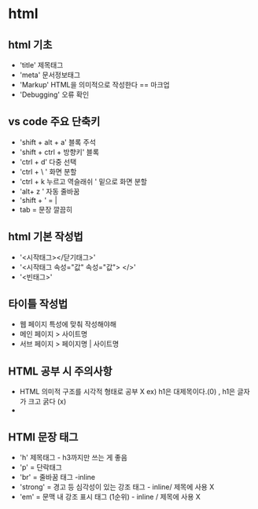 # html 
## html 기초
* 'title' 제목태그
* 'meta' 문서정보태그
* 'Markup' HTML을 의미적으로 작성한다 == 마크업
* 'Debugging' 오류 확인


## vs code 주요 단축키
* 'shift + alt + a' 블록 주석
* 'shift + ctrl + 방향키' 블록 
* 'ctrl + d' 다중 선택
* 'ctrl + \ ' 화면 분할
* 'ctrl + k 누르고 역슬래쉬 ' 밑으로 화면 분할
* 'alt+ z ' 자동 줄바꿈
* 'shift + \' = |
* tab = 문장 깔끔히



## html 기본 작성법
* '<시작태그></닫기태그>'
* '<시작태그 속성="값" 속성="값"> </>'
* '<빈태그>'


## 타이틀 작성법
* 웹 페이지 특성에 맞춰 작성해야해
* 메인 페이지 > 사이트명
* 서브 페이지 > 페이지명 | 사이트명

## HTML 공부 시 주의사항
* HTML 의미적 구조를 <!--  css 디자인 역할에 따라 HTML 공부 시 --> 시각적 형태로 공부 X 
ex) h1은 대제목이다.(0) , h1은 글자가 크고 굵다 (x)
* 

## HTMl 문장 태그
* 'h' 제목태그 - h3까지만 쓰는 게 좋음
* 'p' = 단락태그 
* 'br' = 줄바꿈 태그 -inline
* 'strong' = 경고 등 심각성이 있는 강조 태그 - inline/ 제목에 사용 X
* 'em' = 문맥 내 강조 표시 태그 (1순위) - inline / 제목에 사용 X
